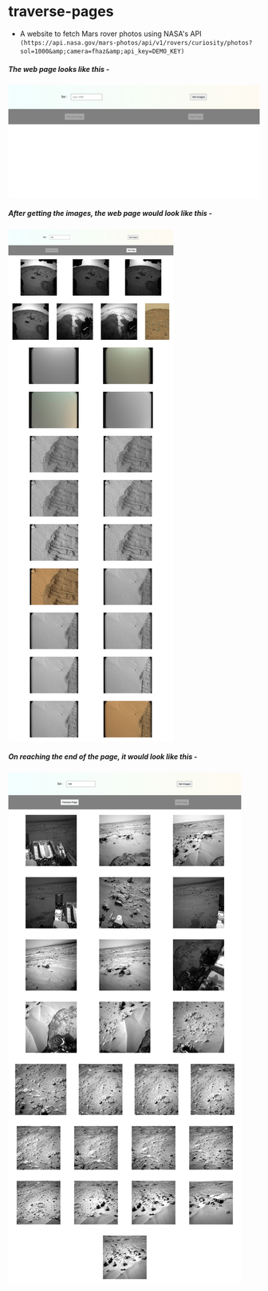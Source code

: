 # traverse-pages
- A website to fetch Mars rover photos using NASA's API 
`(https://api.nasa.gov/mars-photos/api/v1/rovers/curiosity/photos?sol=1000&amp;camera=fhaz&amp;api_key=DEMO_KEY)`

##### The web page looks like this -

![](home.png)

##### After getting the images, the web page would look like this -

![](first.png)

##### On reaching the end of the page, it would look like this -

![](last.png)
